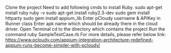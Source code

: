 Clone the project
Need to add following cmds to install Ruby.
sudo apt-get install ruby
ruby -v
sudo apt-get install ruby2.3-dev
sudo gem install httparty
sudo gem install appium_lib
Enter pCloudy username & APIKey in Runner class
Enter apk name which should be already there in the cloud driver.
Open Terminal
cd to the directory which contains the project
Run the command ruby SampleTestCase.rb
For more details, please refer below link: https://www.pcloudy.com/appium-integration-architecture-redefined-appium-runs-become-simpler-with-pcloudy/
